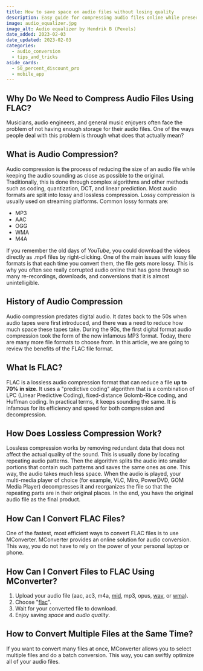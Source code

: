 ```yaml
---
title: How to save space on audio files without losing quality
description: Easy guide for compressing audio files online while preserving the quality. Learn how FLAC works and the difference between lossy and lossless compression. Provides insights into some of the methods through which lossless compression is achieved.
image: audio_equalizer.jpg
image_alt: Audio equalizer by Hendrik B (Pexels)
date_added: 2023-02-03
date_updated: 2023-02-03
categories:
  - audio_conversion
  - tips_and_tricks
aside_cards:
  - 50_percent_discount_pro
  - mobile_app
---
```


## Why Do We Need to Compress Audio Files Using FLAC?
Musicians, audio engineers, and general music enjoyers often face the problem of not having enough storage for their audio files. One of the ways people deal with this problem is through what does that actually mean?

## What is Audio Compression?
Audio compression is the process of reducing the size of an audio file while keeping the audio sounding as close as possible to the original. Traditionally, this is done through complex algorithms and other methods such as coding, quantization, DCT, and linear prediction. Most audio formats are split into lossy and lossless compression. Lossy compression is usually used on streaming platforms. Common lossy formats are:

 - MP3
 - AAC
 - OGG
 - WMA
 - M4A

If you remember the old days of *YouTube*, you could download the videos directly as .mp4 files by right-clicking. One of the main issues with lossy file formats is that each time you convert them, the file gets more lossy. This is why you often see really corrupted audio online that has gone through so many re-recordings, downloads, and conversions that it is almost unintelligible. 

## History of Audio Compression
Audio compression predates digital audio. It dates back to the 50s when audio tapes were first introduced, and there was a need to reduce how much space these tapes take. During the 90s, the first digital format audio compression took the form of the now infamous MP3 format. Today, there are many more file formats to choose from. In this article, we are going to review the benefits of the FLAC file format.

## What Is FLAC?
FLAC is a lossless audio compression format that can reduce a file **up to 70% in size**. It uses a "predictive coding" algorithm that is a combination of LPC (Linear Predictive Coding), fixed-distance Golomb-Rice coding, and Huffman coding. In practical terms, it keeps sounding the same. It is infamous for its efficiency and speed for both compression and decompression.

## How Does Lossless Compression Work?
Lossless compression works by removing redundant data that does not affect the actual quality of the sound. This is usually done by locating repeating audio patterns. Then the algorithm splits the audio into smaller portions that contain such patterns and saves the same ones as one. This way, the audio takes much less space. When the audio is played, your multi-media player of choice (for example, VLC, Miro, PowerDVD, GOM Media Player) decompresses it and reorganizes the file so that the repeating parts are in their original places. In the end, you have the original audio file as the final product.   

## How Can I Convert FLAC Files?
One of the fastest, most efficient ways to convert FLAC files is to use MConverter. MConverter provides an online solution for audio conversion. This way, you do not have to rely on the power of your personal laptop or phone.

## How Can I Convert Files to FLAC Using MConverter?
1. Upload your audio file (aac, ac3, m4a, [mid](https://mconverter.eu/convert/mid/flac/), mp3, opus, [wav](https://mconverter.eu/convert/wav/flac/), or [wma](https://mconverter.eu/convert/wma/flac/)).
2. Choose "[flac](https://mconverter.eu/convert/to/flac/)".
3. Wait for your converted file to download.
4. Enjoy saving *space* and *audio quality*.

## How to Convert Multiple Files at the Same Time?
If you want to convert many files at once, MConverter allows you to select multiple files and do a batch conversion. This way, you can swiftly optimize all of your audio files.
